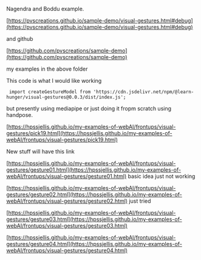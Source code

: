 

Nagendra and Boddu example.

[https://pvscreations.github.io/sample-demo/visual-gestures.html#debug](https://pvscreations.github.io/sample-demo/visual-gestures.html#debug)

and github 

[https://github.com/pvscreations/sample-demo](https://github.com/pvscreations/sample-demo)



my examples in the above folder


This code is what I would like working  

``` import createGestureModel from 'https://cdn.jsdelivr.net/npm/@learn-hunger/visual-gestures@0.0.3/dist/index.js';```

but presently using mediapipe or just doing it fropm scratch using handpose.



[https://hpssjellis.github.io/my-examples-of-webAI/frontups/visual-gestures/pick19.html](https://hpssjellis.github.io/my-examples-of-webAI/frontups/visual-gestures/pick19.html)


New stuff will have this link

[https://hpssjellis.github.io/my-examples-of-webAI/frontups/visual-gestures/gesture01.html](https://hpssjellis.github.io/my-examples-of-webAI/frontups/visual-gestures/gesture01.html)  basic idea just not working 

[https://hpssjellis.github.io/my-examples-of-webAI/frontups/visual-gestures/gesture02.html](https://hpssjellis.github.io/my-examples-of-webAI/frontups/visual-gestures/gesture02.html)   just tried

[https://hpssjellis.github.io/my-examples-of-webAI/frontups/visual-gestures/gesture03.html](https://hpssjellis.github.io/my-examples-of-webAI/frontups/visual-gestures/gesture03.html)   

[https://hpssjellis.github.io/my-examples-of-webAI/frontups/visual-gestures/gesture04.html](https://hpssjellis.github.io/my-examples-of-webAI/frontups/visual-gestures/gesture04.html)   




